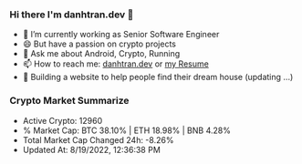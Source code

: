 ### Hi there I'm danhtran.dev 👋

- 🔭 I’m currently working as Senior Software Engineer
- 😄 But have a passion on crypto projects
- 💬 Ask me about Android, Crypto, Running 
- 📫 How to reach me: <a href="https://danhtran.dev" target="_blank">danhtran.dev</a> or <a href="Developer-Resume.pdf" target="_blank">my Resume</a>
- 🌱 Building a website to help people find their dream house (updating ...)

### Crypto Market Summarize
- Active Crypto: 12960
- % Market Cap: BTC 38.10% | ETH 18.98% | BNB 4.28%
- Total Market Cap Changed 24h: -8.26%
- Updated At: 8/19/2022, 12:36:38 PM
